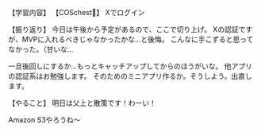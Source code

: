 【学習内容】
【COSchest👗】
Xでログイン

【振り返り】
今日は午後から予定があるので、ここで切り上げ。
Xの認証ですが、MVPに入れるべきじゃなかったかな…と後悔。
こんなに手こずると思ってなかった。（甘いな…

一旦後回しにするか…もっとキャッチアップしてからのほうがいな。
他アプリの認証系はお勉強します。
そのためのミニアプリ作るか。そうしよう。出直します。

【やること】
明日は父上と散策です！わーい！

Amazon S3やろうね〜
